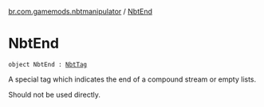 [br.com.gamemods.nbtmanipulator](index.md) / [NbtEnd](./-nbt-end.md)

# NbtEnd

`object NbtEnd : `[`NbtTag`](-nbt-tag.md)

A special tag which indicates the end of a compound stream or empty lists.

Should not be used directly.

